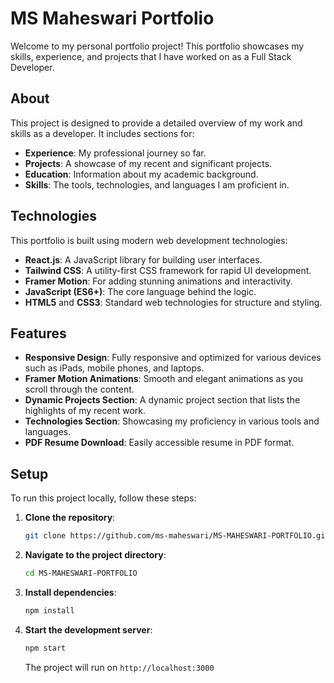 # MS Maheswari Portfolio

Welcome to my personal portfolio project! This portfolio showcases my skills, experience, and projects that I have worked on as a Full Stack Developer. 

## About

This project is designed to provide a detailed overview of my work and skills as a developer. It includes sections for:
- **Experience**: My professional journey so far.
- **Projects**: A showcase of my recent and significant projects.
- **Education**: Information about my academic background.
- **Skills**: The tools, technologies, and languages I am proficient in.

## Technologies

This portfolio is built using modern web development technologies:
- **React.js**: A JavaScript library for building user interfaces.
- **Tailwind CSS**: A utility-first CSS framework for rapid UI development.
- **Framer Motion**: For adding stunning animations and interactivity.
- **JavaScript (ES6+)**: The core language behind the logic.
- **HTML5** and **CSS3**: Standard web technologies for structure and styling.

## Features

- **Responsive Design**: Fully responsive and optimized for various devices such as iPads, mobile phones, and laptops.
- **Framer Motion Animations**: Smooth and elegant animations as you scroll through the content.
- **Dynamic Projects Section**: A dynamic project section that lists the highlights of my recent work.
- **Technologies Section**: Showcasing my proficiency in various tools and languages.
- **PDF Resume Download**: Easily accessible resume in PDF format.

## Setup

To run this project locally, follow these steps:

1. **Clone the repository**:
    ```bash
    git clone https://github.com/ms-maheswari/MS-MAHESWARI-PORTFOLIO.git
    ```

2. **Navigate to the project directory**:
    ```bash
    cd MS-MAHESWARI-PORTFOLIO
    ```

3. **Install dependencies**:
    ```bash
    npm install
    ```

4. **Start the development server**:
    ```bash
    npm start
    ```
    The project will run on `http://localhost:3000`



